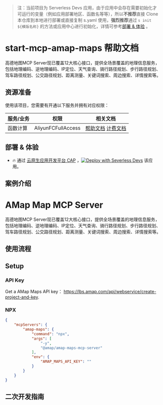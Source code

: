 
> 注：当前项目为 Serverless Devs 应用，由于应用中会存在需要初始化才可运行的变量（例如应用部署地区、函数名等等），所以**不推荐**直接 Clone 本仓库到本地进行部署或直接复制 s.yaml 使用，**强烈推荐**通过 `s init ${模版名称}` 的方法或应用中心进行初始化，详情可参考[部署 & 体验](#部署--体验) 。

# start-mcp-amap-maps 帮助文档

<description>

高德地图MCP Server现已覆盖12大核心接口，提供全场景覆盖的地理信息服务，包括地理编码、逆地理编码、IP定位、天气查询、骑行路径规划、步行路径规划、驾车路径规划、公交路径规划、距离测量、关键词搜索、周边搜索、详情搜索等。

</description>


## 资源准备

使用该项目，您需要有开通以下服务并拥有对应权限：

<service>



| 服务/业务 |  权限  | 相关文档 |
| --- |  --- | --- |
| 函数计算 |  AliyunFCFullAccess | [帮助文档](https://help.aliyun.com/product/2508973.html) [计费文档](https://help.aliyun.com/document_detail/2512928.html) |

</service>

<remark>



</remark>

<disclaimers>



</disclaimers>

## 部署 & 体验

<appcenter>
   
- :fire: 通过 [云原生应用开发平台 CAP](https://cap.console.aliyun.com/template-detail?template=start-mcp-amap-maps) ，[![Deploy with Severless Devs](https://img.alicdn.com/imgextra/i1/O1CN01w5RFbX1v45s8TIXPz_!!6000000006118-55-tps-95-28.svg)](https://cap.console.aliyun.com/template-detail?template=start-mcp-amap-maps) 该应用。
   
</appcenter>
<deploy>
    
   
</deploy>

## 案例介绍

<appdetail id="flushContent">

# AMap Map MCP Server

高德地图MCP Server现已覆盖12大核心接口，提供全场景覆盖的地理信息服务，包括地理编码、逆地理编码、IP定位、天气查询、骑行路径规划、步行路径规划、驾车路径规划、公交路径规划、距离测量、关键词搜索、周边搜索、详情搜索等。



</appdetail>







## 使用流程

<usedetail id="flushContent">

## Setup

### API Key
Get a AMap Maps API key：
https://lbs.amap.com/api/webservice/create-project-and-key.

### NPX

```json
{
    "mcpServers": {
        "amap-maps": {
            "command": "npx",
            "args": [
                "-y",
                "@amap/amap-maps-mcp-server"
            ],
            "env": {
                "AMAP_MAPS_API_KEY": ""
            }
        }
    }
}
```

</usedetail>

## 二次开发指南

<development id="flushContent">


</development>

